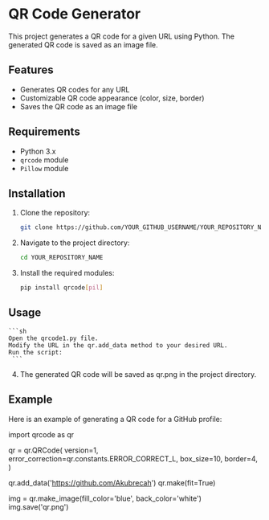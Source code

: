 # QR Code Generator

This project generates a QR code for a given URL using Python. The generated QR code is saved as an image file.

## Features

- Generates QR codes for any URL
- Customizable QR code appearance (color, size, border)
- Saves the QR code as an image file

## Requirements

- Python 3.x
- `qrcode` module
- `Pillow` module

## Installation

1. Clone the repository:
   ```sh
   git clone https://github.com/YOUR_GITHUB_USERNAME/YOUR_REPOSITORY_NAME.git
   ```
2. Navigate to the project directory:
   ```sh
   cd YOUR_REPOSITORY_NAME
   ```
3. Install the required modules:
     ```sh
    pip install qrcode[pil]
     ```
## Usage
    ```sh
    Open the qrcode1.py file.
    Modify the URL in the qr.add_data method to your desired URL.
    Run the script:
     ```

4. The generated QR code will be saved as qr.png in the project directory.

## Example
Here is an example of generating a QR code for a GitHub profile:

import qrcode as qr

qr = qr.QRCode(
    version=1,
    error_correction=qr.constants.ERROR_CORRECT_L,
    box_size=10,
    border=4,
)

qr.add_data('https://github.com/Akubrecah')
qr.make(fit=True)

img = qr.make_image(fill_color='blue', back_color='white')
img.save('qr.png')

